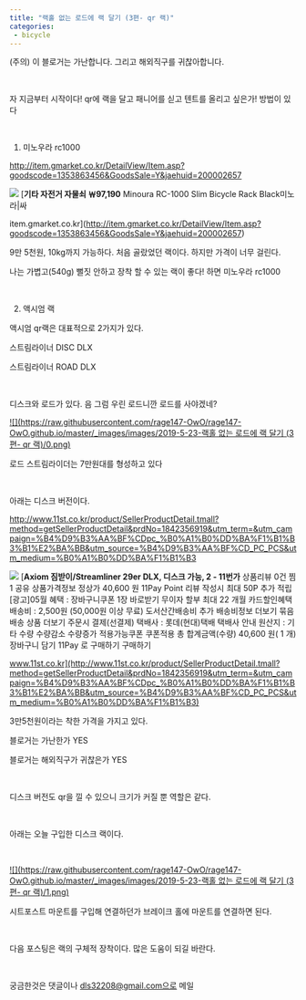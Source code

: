 ```yaml
---
title: "랙홀 없는 로드에 랙 달기 (3편- qr 랙)"
categories:
 - bicycle
---
```








(주의) 이 블로거는 가난합니다. 그리고 해외직구를 귀찮아합니다.

​

자 지금부터 시작이다! qr에 랙을 달고 패니어를 싣고 텐트를 올리고 싶은가! 방법이 있다

​

1. 미노우라 rc1000

<http://item.gmarket.co.kr/DetailView/Item.asp?goodscode=1353863456&GoodsSale=Y&jaehuid=200002657>




 



[![](https://dthumb-phinf.pstatic.net/?src=%22http%3A%2F%2Fgdimg.gmarket.co.kr%2F1353863456%2Fstill%2F280%3Fver%3D1535830059%22&type=ff120)](http://item.gmarket.co.kr/DetailView/Item.asp?goodscode=1353863456&GoodsSale=Y&jaehuid=200002657)
[**기타 자전거 자물쇠 ￦97,190**
Minoura RC-1000 Slim Bicycle Rack Black미노라|싸


item.gmarket.co.kr](http://item.gmarket.co.kr/DetailView/Item.asp?goodscode=1353863456&GoodsSale=Y&jaehuid=200002657)




 


9만 5천원, 10kg까지 가능하다. 처음 골랐었던 랙이다. 하지만 가격이 너무 걸린다.

나는 가볍고(540g) 뻘짓 안하고 장착 할 수 있는 랙이 좋다! 하면 미노우라 rc1000

​

2. 액시엄 랙

액시엄 qr랙은 대표적으로 2가지가 있다.

스트림라이너 DISC DLX

스트림라이너 ROAD DLX

​

디스크와 로드가 있다. 음 그럼 우린 로드니깐 로드를 사야겠네?




 


[![](https://raw.githubusercontent.com/rage147-OwO/rage147-OwO.github.io/master/_images/images/2019-5-23-랙홀 없는 로드에 랙 달기 (3편- qr 랙)/0.png)](#) 

 


로드 스트림라이더는 7만원대를 형성하고 있다

​

아래는 디스크 버전이다.

<http://www.11st.co.kr/product/SellerProductDetail.tmall?method=getSellerProductDetail&prdNo=1842356919&utm_term=&utm_campaign=%B4%D9%B3%AA%BF%CDpc_%B0%A1%B0%DD%BA%F1%B1%B3%B1%E2%BA%BB&utm_source=%B4%D9%B3%AA%BF%CD_PC_PCS&utm_medium=%B0%A1%B0%DD%BA%F1%B1%B3>




 



[![](https://dthumb-phinf.pstatic.net/?src=%22http%3A%2F%2Fi.011st.com%2Ft%2F300_0%2Fpd%2F18%2F3%2F5%2F6%2F9%2F1%2F9%2FnZGrf%2F1842356919_B.jpg%22&type=ff120)](http://www.11st.co.kr/product/SellerProductDetail.tmall?method=getSellerProductDetail&prdNo=1842356919&utm_term=&utm_campaign=%B4%D9%B3%AA%BF%CDpc_%B0%A1%B0%DD%BA%F1%B1%B3%B1%E2%BA%BB&utm_source=%B4%D9%B3%AA%BF%CD_PC_PCS&utm_medium=%B0%A1%B0%DD%BA%F1%B1%B3)
[**Axiom 짐받이/Streamliner 29er DLX, 디스크 가능, 2 - 11번가**
상품리뷰 0건 찜 1 공유 상품가격정보 정상가 40,600 원 11Pay Point 리뷰 작성시 최대 50P 추가 적립 [광고]05월 혜택 : 장바구니쿠폰 1장 바로받기 무이자 할부 최대 22 개월 카드할인혜택 배송비 : 2,500원 (50,000원 이상 무료) 도서산간배송비 추가 배송비정보 더보기 묶음배송 상품 더보기 주문시 결제(선결제) 택배사 : 롯데(현대)택배 택배사 안내 원산지 : 기타 수량 수량감소 수량증가 적용가능쿠폰 쿠폰적용 총 합계금액(수량) 40,600 원( 1 개) 장바구니 담기 11Pay 로 구매하기 구매하기 


www.11st.co.kr](http://www.11st.co.kr/product/SellerProductDetail.tmall?method=getSellerProductDetail&prdNo=1842356919&utm_term=&utm_campaign=%B4%D9%B3%AA%BF%CDpc_%B0%A1%B0%DD%BA%F1%B1%B3%B1%E2%BA%BB&utm_source=%B4%D9%B3%AA%BF%CD_PC_PCS&utm_medium=%B0%A1%B0%DD%BA%F1%B1%B3)




 


3만5천원이라는 착한 가격을 가지고 있다. 

블로거는 가난한가 YES

블로거는 해외직구가 귀찮은가 YES

​

디스크 버전도 qr을 낄 수 있으니 크기가 커질 뿐 역할은 같다.

​

아래는 오늘 구입한 디스크 랙이다.

​




 


[![](https://raw.githubusercontent.com/rage147-OwO/rage147-OwO.github.io/master/_images/images/2019-5-23-랙홀 없는 로드에 랙 달기 (3편- qr 랙)/1.png)](#) 

 


시트포스트 마운트를 구입해 연결하던가 브레이크 홀에 마운트를 연결하면 된다.

​

다음 포스팅은 랙의 구체적 장착이다. 많은 도움이 되길 바란다.

​

궁금한것은 댓글이나 dls32208@gmail.com으로 메일




 

